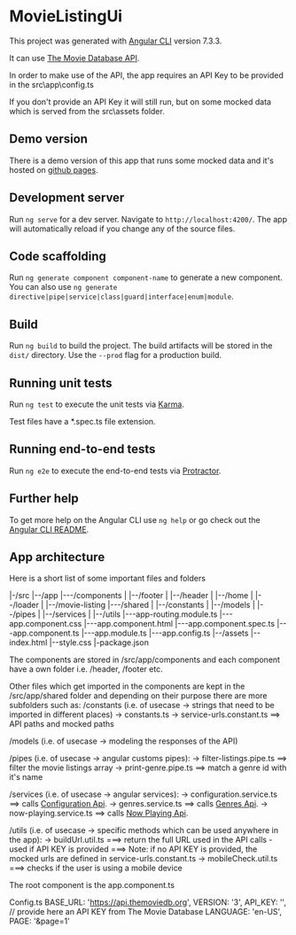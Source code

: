 # MovieListingUi

This project was generated with [Angular CLI](https://github.com/angular/angular-cli) version 7.3.3.

It can use [The Movie Database API](https://developers.themoviedb.org/3/getting-started/introduction).

In order to make use of the API, the app requires an API Key to be provided in the src\app\config.ts

If you don't provide an API Key it will still run, but on some mocked data which is served from the src\assets folder.

## Demo version

There is a demo version of this app that runs some mocked data and it's hosted on [github pages](https://cristianrosoi.github.io/movie-listing-ui/).

## Development server

Run `ng serve` for a dev server. Navigate to `http://localhost:4200/`. The app will automatically reload if you change any of the source files.

## Code scaffolding

Run `ng generate component component-name` to generate a new component. You can also use `ng generate directive|pipe|service|class|guard|interface|enum|module`.

## Build

Run `ng build` to build the project. The build artifacts will be stored in the `dist/` directory. Use the `--prod` flag for a production build.

## Running unit tests

Run `ng test` to execute the unit tests via [Karma](https://karma-runner.github.io).

Test files have a *.spec.ts file extension.

## Running end-to-end tests

Run `ng e2e` to execute the end-to-end tests via [Protractor](http://www.protractortest.org/).

## Further help

To get more help on the Angular CLI use `ng help` or go check out the [Angular CLI README](https://github.com/angular/angular-cli/blob/master/README.md).

## App architecture

Here is a short list of some important files and folders

|-/src
|--/app
|---/components
|     |--/footer
|     |--/header
|     |--/home
|     |--/loader
|     |--/movie-listing
|---/shared
|     |--/constants
|     |--/models
|     |--/pipes
|     |--/services
|     |--/utils
|---app-routing.module.ts
|---app.component.css
|---app.component.html
|---app.component.spec.ts
|---app.component.ts
|---app.module.ts
|---app.config.ts
|--/assets
|--index.html
|--style.css
|-package.json

The components are stored in /src/app/components and each component have a own folder i.e. /header, /footer etc.

Other files which get imported in the components are kept in the /src/app/shared folder and depending on their purpose there are more subfolders such as: 
  /constants (i.e. of usecase -> strings that need to be imported in different places)
    -> constants.ts
    -> service-urls.constant.ts ==> API paths and mocked paths

  /models (i.e. of usecase -> modeling the responses of the API)
  
  /pipes (i.e. of usecase -> angular customs pipes): 
    -> filter-listings.pipe.ts  ==> filter the movie listings array
    -> print-genre.pipe.ts      ==> match a genre id with it's name

  /services (i.e. of usecase -> angular services):
    -> configuration.service.ts ==> calls [Configuration Api](https://developers.themoviedb.org/3/configuration/get-api-configuration).
    -> genres.service.ts        ==> calls [Genres Api](https://developers.themoviedb.org/3/genres/get-movie-list).
    -> now-playing.service.ts   ==> calls [Now Playing Api](https://developers.themoviedb.org/3/movies/get-now-playing).

  /utils (i.e. of usecase -> specific methods which can be used anywhere in the app):
    -> buildUrl.util.ts         ===> return the full URL used in the API calls - used if API KEY is provided
                                ===> Note: if no API KEY is provided, the mocked urls are defined in service-urls.constant.ts
    -> mobileCheck.util.ts      ===> checks if the user is using a mobile device

The root component is the app.component.ts

Config.ts
  BASE_URL: 'https://api.themoviedb.org',
  VERSION: '3',
  API_KEY: '', // provide here an API KEY from The Movie Database
  LANGUAGE: 'en-US',
  PAGE: '&page=1'

